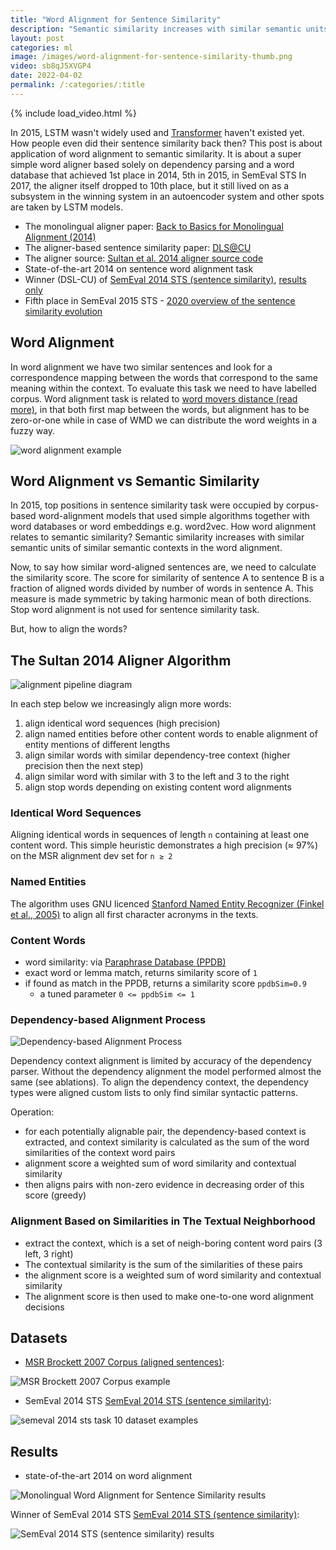 ```yaml
---
title: "Word Alignment for Sentence Similarity"
description: "Semantic similarity increases with similar semantic units of similar semantic contexts in the monolingual word alignment."
layout: post
categories: ml
image: /images/word-alignment-for-sentence-similarity-thumb.png 
video: sb8qJ5XVGP4
date: 2022-04-02
permalink: /:categories/:title
---
```


{% include load_video.html %}

In 2015, LSTM wasn't widely used and [Transformer](/ml/transformers-self-attention-mechanism-simplified) haven't existed yet.
How people even did their sentence similarity back then?
This post is about application of word alignment to semantic similarity.
It is about a super simple word aligner based solely on dependency parsing and a word database that achieved 1st place in 2014, 5th in 2015, in SemEval STS
In 2017, the aligner itself dropped to 10th place, but it still lived on as a subsystem in the winning system in an autoencoder system and other spots are taken by LSTM models.

- The monolingual aligner paper: [Back to Basics for Monolingual Alignment (2014)](https://aclanthology.org/Q14-1018.pdf)
- The aligner-based sentence similarity paper: [DLS@CU](https://aclanthology.org/S14-2039.pdf)
- The aligner source: [Sultan et al. 2014 aligner source code](https://github.com/ma-sultan/monolingual-word-aligner)
- State-of-the-art 2014 on sentence word alignment task
- Winner (DSL-CU) of [SemEval 2014 STS (sentence similarity)](https://aclanthology.org/S14-2010.pdf), [results only](https://alt.qcri.org/semeval2014/task10/index.php?id=results)
- Fifth place in SemEval 2015 STS - [2020 overview of the sentence similarity evolution](https://arxiv.org/pdf/2004.13820.pdf)


## Word Alignment
In word alignment we have two similar sentences and look for a correspondence mapping between the words that correspond to the same meaning within the context.
To evaluate this task we need to have labelled corpus.
Word alignment task is related to [word movers distance (read more)](/ml/Word-Movers-Embedding-Cheap-WMD-For-Documents),
in that both first map between the words, but alignment has to be zero-or-one while in case of WMD we can distribute the word weights in a fuzzy way.

![word alignment example](/images/dataset-MSR-Brockett-2007.png)

## Word Alignment vs Semantic Similarity
In 2015, top positions in sentence similarity task were occupied by corpus-based word-alignment models that used simple algorithms together with word databases or word embeddings e.g. word2vec.
How word alignment relates to semantic similarity?
Semantic similarity increases with similar semantic units of similar semantic contexts in the word alignment.

Now, to say how similar word-aligned sentences are, we need to calculate the similarity score.
The score for similarity of sentence A to sentence B is a fraction of aligned words divided by number of words in sentence A.
This measure is made symmetric by taking harmonic mean of both directions.
Stop word alignment is not used for sentence similarity task.

But, how to align the words?

 
## The Sultan 2014 Aligner Algorithm
![alignment pipeline diagram](/images/word-alignment.png)

In each step below we increasingly align more words: 
1. align identical word sequences (high precision)
1. align named entities before other content words to enable alignment of entity mentions of different lengths
1. align similar words with similar dependency-tree context (higher precision then the next step)
1. align similar word with similar with 3 to the left and 3 to the right
1. align stop words depending on existing content word alignments


### Identical Word Sequences
Aligning identical words in sequences of length `n` containing at least one content word.
This simple heuristic demonstrates a high precision (≈ 97%) on the MSR alignment dev set for `n ≥ 2`

### Named Entities
The algorithm uses GNU licenced [Stanford Named Entity Recognizer (Finkel et al., 2005)](https://nlp.stanford.edu/software/CRF-NER.html) to align all first character acronyms in the texts.

### Content Words
- word similarity: via [Paraphrase Database (PPDB)](https://aclanthology.org/P15-2070.pdf)
- exact word or lemma match, returns similarity score of `1`
- if found as match in the PPDB, returns a similarity score `ppdbSim=0.9`
  - a tuned parameter `0 <= ppdbSim <= 1`

### Dependency-based Alignment Process

![Dependency-based Alignment Process](/images/syntactic-dependencies-for-similarity.png)

Dependency context alignment is limited by accuracy of the dependency parser.
Without the dependency alignment the model performed almost the same (see ablations).
To align the dependency context, the dependency types were aligned custom lists to only find similar syntactic patterns.

Operation:
- for each potentially alignable pair, the dependency-based context is extracted, and context similarity is calculated as the sum of the word similarities of the context word pairs
- alignment score a weighted sum of word similarity and contextual similarity
- then aligns pairs with non-zero evidence in decreasing order of this score (greedy)


### Alignment Based on Similarities in The Textual Neighborhood
- extract the context, which is a set of neigh-boring content word pairs (3 left, 3 right)
- The contextual similarity is the sum of the similarities of these pairs
- the alignment score is a weighted sum of word similarity and contextual similarity
- The alignment score is then used to make one-to-one word alignment decisions


## Datasets

- [MSR Brockett 2007 Corpus (aligned sentences)](https://www.microsoft.com/en-us/research/wp-content/uploads/2016/02/tr-2007-77.pdf):
 
![MSR Brockett 2007 Corpus example](/images/dataset-MSR-Brockett-2007-2.png)

- SemEval 2014 STS [SemEval 2014 STS (sentence similarity)](https://aclanthology.org/S14-2010.pdf):
 
![semeval 2014 sts task 10 dataset examples](../images/semeval-2014-sts-task-10-dataset-examples.png)

## Results
- state-of-the-art 2014 on word alignment
 
![Monolingual Word Alignment for Sentence Similarity results](/images/word-alignment-for-sentence-similarity-results.png)


Winner of SemEval 2014 STS [SemEval 2014 STS (sentence similarity)](https://aclanthology.org/S14-2010.pdf):

![SemEval 2014 STS (sentence similarity) results](../images/semeval-2014-sts-results.png)

